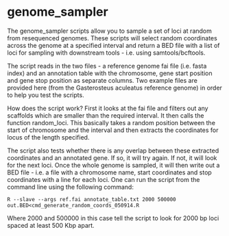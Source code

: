 genome_sampler
==============
The genome_sampler scripts allow you to sample a set of loci at random from resequenced genomes. These scripts will select random coordinates across the genome at a specified interval and return a BED file with a list of loci for sampling with downstream tools - i.e. using samtools/bcftools.

The script reads in the two files - a reference genome fai file (i.e. fasta index) and an annotation table with the chromosome, gene start position and gene stop position as separate columns. Two example files are provided here (from the Gasterosteus aculeatus reference genome) in order to help you test the scripts.

How does the script work? First it looks at the fai file and filters out any scaffolds which are smaller than the required interval. It then calls the function random_loci. This basically takes a random position between the start of chromosome and the interval and then extracts the coordinates for locus of the length specified. 

The script also tests whether there is any overlap between these extracted coordinates and an annotated gene. If so, it will try again. If not, it will look for the next loci. Once the whole genome is sampled, it will then write out a BED file - i.e. a file with a chromosome name, start coordinates and stop coordinates with a line for each loci. One can run the script from the command line using the following command:

```
R --slave --args ref.fai annotate_table.txt 2000 500000 out.BED<cmd_generate_random_coords_050914.R
```

Where 2000 and 500000 in this case tell the script to look for 2000 bp loci spaced at least 500 Kbp apart. 

